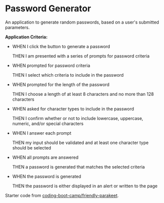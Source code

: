 # Password Generator
An application to generate random passwords, based on a user's submitted parameters.



**Application Criteria:**
- WHEN I click the button to generate a password
    
    THEN I am presented with a series of prompts for password criteria
- WHEN prompted for password criteria
    
    THEN I select which criteria to include in the password
- WHEN prompted for the length of the password
    
    THEN I choose a length of at least 8 characters and no more than 128 characters
- WHEN asked for character types to include in the password
    
    THEN I confirm whether or not to include lowercase, uppercase, numeric, and/or special characters
- WHEN I answer each prompt
    
    THEN my input should be validated and at least one character type should be selected
- WHEN all prompts are answered
    
    THEN a password is generated that matches the selected criteria
- WHEN the password is generated
    
    THEN the password is either displayed in an alert or written to the page



Starter code from [coding-boot-camp/friendly-parakeet](https://github.com/coding-boot-camp/friendly-parakeet).